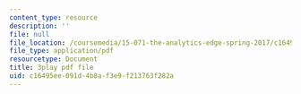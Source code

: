 ```yaml
---
content_type: resource
description: ''
file: null
file_location: /coursemedia/15-071-the-analytics-edge-spring-2017/c16495ee091d4b8af3e9f213763f282a_MK3DduTjcrA.pdf
file_type: application/pdf
resourcetype: Document
title: 3play pdf file
uid: c16495ee-091d-4b8a-f3e9-f213763f282a
---
```

